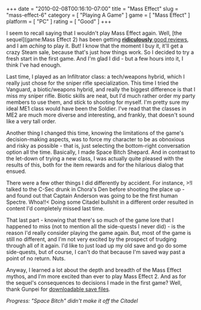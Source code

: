 +++
date = "2010-02-08T00:16:10-07:00"
title = "Mass Effect"
slug = "mass-effect-6"
category = [ "Playing A Game" ]
game = [ "Mass Effect" ]
platform = [ "PC" ]
rating = [ "Good" ]
+++

I seem to recall saying that I wouldn't play Mass Effect again.  Well, [the sequel](game:Mass Effect 2) has been getting <a href="http://www.metacritic.com/games/platforms/xbox360/masseffect2"><b>ridiculously</b> good reviews</a>, and I am <i>aching</i> to play it.  But! I know that the moment I buy it, it'll get a crazy Steam sale, because that's just how things work.  So I decided to try a fresh start in the first game.  And I'm glad I did - but a few hours into it, I think I've had enough.

Last time, I played as an Infiltrator class: a tech/weapons hybrid, which I really just chose for the sniper rifle specialization.  This time I tried the Vanguard, a biotic/weapons hybrid, and really the biggest difference is that I miss my sniper rifle.  Biotic skills are neat, but I'd much rather order my party members to use them, and stick to shooting for myself.  I'm pretty sure my ideal ME1 class would have been the Soldier.  I've read that the classes in ME2 are much more diverse and interesting, and frankly, that doesn't sound like a very tall order.

Another thing I changed this time, knowing the limitations of the game's decision-making aspects, was to force my character to be as obnoxious and risky as possible - that is, just selecting the bottom-right conversation option all the time.  Basically, I made Space Bitch Shepard.  And in contrast to the let-down of trying a new class, I was actually quite pleased with the results of this, both for the item rewards and for the hilarious dialog that ensued.

There were a few other things I did differently by accident.  For instance, >!I talked to the C-Sec drunk in Chora's Den before shooting the place up - and found out that Captain Anderson was going to be the first human Spectre.  Whoa!!<  Doing some Citadel bullshit in a different order resulted in content I'd completely missed last time.

That last part - knowing that there's so much of the game lore that I happened to miss (not to mention all the side-quests I never did) - is the reason I'd really consider playing the game again.  But, most of the game is still no different, and I'm not very excited by the prospect of trudging through all of it again.  I'd like to just load up my old save and go do some side-quests, but of course, I can't do that because I'm saved way past a point of no return.  Nuts.

Anyway, I learned a lot about the depth and breadth of the Mass Effect mythos, and I'm more excited than ever to play Mass Effect 2.  And as for the sequel's consequences to decisions I made in the first game?  Well, thank Gunpei for <a href="http://www.masseffectsaves.com/">downloadable save files</a>.

<i>Progress: "Space Bitch" didn't make it off the Citadel</i>